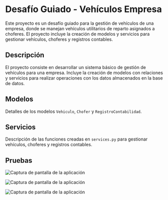 # Desafío Guiado - Vehículos Empresa

Este proyecto es un desafío guiado para la gestión de vehículos de una empresa, donde se manejan vehículos utilitarios de reparto asignados a choferes. El proyecto incluye la creación de modelos y servicios para gestionar vehículos, choferes y registros contables.

## Descripción

El proyecto consiste en desarrollar un sistema básico de gestión de vehículos para una empresa. Incluye la creación de modelos con relaciones y servicios para realizar operaciones con los datos almacenados en la base de datos.

## Modelos

Detalles de los modelos `Vehiculo`, `Chofer` y `RegistroContabilidad`.

## Servicios

Descripción de las funciones creadas en `services.py` para gestionar vehículos, choferes y registros contables.

## Pruebas

![Captura de pantalla de la aplicación](img/1.png)

![Captura de pantalla de la aplicación](img/2.png)

![Captura de pantalla de la aplicación](img/3.png)

